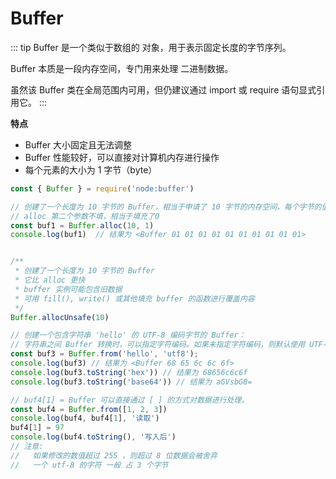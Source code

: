 # Buffer
::: tip
Buffer 是一个类似于数组的 对象，用于表示固定长度的字节序列。

Buffer 本质是一段内存空间，专门用来处理 二进制数据。

虽然该 Buffer 类在全局范围内可用，但仍建议通过 import 或 require 语句显式引用它。
:::

**特点**
- Buffer 大小固定且无法调整
- Buffer 性能较好，可以直接对计算机内存进行操作
- 每个元素的大小为 1 字节（byte）

```js
const { Buffer } = require('node:buffer')

// 创建了一个长度为 10 字节的 Buffer，相当于申请了 10 字节的内存空间，每个字节的值为 1
// alloc 第二个参数不填，相当于填充了0
const buf1 = Buffer.alloc(10, 1)
console.log(buf1)  // 结果为 <Buffer 01 01 01 01 01 01 01 01 01 01>


/**
 * 创建了一个长度为 10 字节的 Buffer
 * 它比 alloc 更快
 * buffer 实例可能包含旧数据
 * 可用 fill(), write() 或其他填充 buffer 的函数进行覆盖内容
 */
Buffer.allocUnsafe(10)

// 创建一个包含字符串 'hello' 的 UTF-8 编码字节的 Buffer：
// 字符串之间 Buffer 转换时，可以指定字符编码。如果未指定字符编码，则默认使用 UTF-8
const buf3 = Buffer.from('hello', 'utf8');
console.log(buf3) // 结果为 <Buffer 68 65 6c 6c 6f>
console.log(buf3.toString('hex')) // 结果为 68656c6c6f
console.log(buf3.toString('base64')) // 结果为 aGVsbG8=

// buf4[1] = Buffer 可以直接通过 [ ] 的方式对数据进行处理。
const buf4 = Buffer.from([1, 2, 3])
console.log(buf4, buf4[1], '读取')
buf4[1] = 97
console.log(buf4.toString(), '写入后')
// 注意:
//   如果修改的数值超过 255 ，则超过 8 位数据会被舍弃
//   一个 utf-8 的字符 一般 占 3 个字节
```